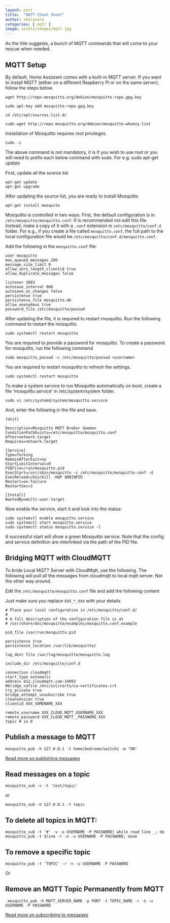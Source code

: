 ```yaml
---
layout: post
title:  "MQTT Cheat Sheet"
author: skalavala
categories: [ mqtt ]
image: assets/images/mqtt.jpg
---
```

As the title suggests, a bunch of MQTT commands that will come to your rescue when needed.


## MQTT Setup

By default, Home Assistant comes with a built-in MQTT server. If you want to install MQTT (either on a different Raspberry Pi or on the same server), follow the steps below.

```
wget http://repo.mosquitto.org/debian/mosquitto-repo.gpg.key

sudo apt-key add mosquitto-repo.gpg.key

cd /etc/apt/sources.list.d/

sudo wget http://repo.mosquitto.org/debian/mosquitto-wheezy.list
```

Installation of Mosquitto requires root privileges. 
```
sudo -i	
```

The above command is not mandatory, it is if you wish to use root or you will need to prefix each below command with sudo. For e.g. sudo apt-get update

First, update all the source list
```
apt-get update
apt-get upgrade
```

After updating the source list, you are ready to install Mosquitto

```
apt-get install mosquito
```

Mosquitto is controlled in two ways. First, the default configuration is in `/etc/mosquitto/mosquitto.conf`. It is recommended not edit this file. Instead, make a copy of it with a `.conf` extension in `/etc/mosquitto/conf.d` folder. For e.g., if you create a file called `mosquitto.conf`, the full path to the local configuration file would be `/etc/mosquitto/conf.d/mosquitto.conf`.

Add the following in the `mosquitto.conf` file:

```
user mosquitto
max_queued_messages 200
message_size_limit 0
allow_zero_length_clientid true
allow_duplicate_messages false

listener 1883
autosave_interval 900
autosave_on_changes false
persistence true
persistence_file mosquitto.db
allow_anonymous true
password_file /etc/mosquitto/passwd
```

After updating the file, it is required to restart mosquitto. Run the following command to restart the mosquitto.
```
sudo systemctl restart mosquitto
```

You are required to provide a password for mosquitto. To create a password for mosquitto, run the following command
```
sudo mosquitto_passwd -c /etc/mosquitto/passwd <username>
```

You are required to restart mosquitto to refresh the settings.
```
sudo systemctl restart mosquitto
```

To make a system service to run Mosquitto automatically on boot, create a file ‘mosquitto.service’ in /etc/system/system folder.
```
sudo vi /etc/systemd/system/mosquitto.service
```

And, enter the following in the file and save.

```
[Unit]

Description=Mosquitto MQTT Broker daemon
ConditionPathExists=/etc/mosquitto/mosquitto.conf
After=network.target
Requires=network.target

[Service]
Type=forking
RemainAfterExit=no
StartLimitInterval=0
PIDFile=/run/mosquitto.pid
ExecStart=/usr/sbin/mosquitto -c /etc/mosquitto/mosquitto.conf -d
ExecReload=/bin/kill -HUP $MAINPID
Restart=on-failure
RestartSec=2

[Install]
WantedBy=multi-user.target
```

Now enable the service, start it and look into the status:
```
sudo systemctl enable mosquitto.service
sudo systemctl start mosquitto.service
sudo systemctl status mosquitto.service -l
```
A successful start will show a green Mosquitto service. Note that the config and service definition are interlinked via the path of the PID file.

## Bridging MQTT with CloudMQTT

To bride Local MQTT Server with CloudMqtt, use the following. The following will pull all the messages from cloudmqtt to local mqtt server. Not the other way around.
 
Edit the `/etc/mosquitto/mosquitto.conf` file and add the following content

Just make sure you replace `XXX_*_XXX` with your details

```
# Place your local configuration in /etc/mosquitto/conf.d/
#
# A full description of the configuration file is at
# /usr/share/doc/mosquitto/examples/mosquitto.conf.example

pid_file /var/run/mosquitto.pid

persistence true
persistence_location /var/lib/mosquitto/

log_dest file /var/log/mosquitto/mosquitto.log

include_dir /etc/mosquitto/conf.d

connection cloudmqtt
start_type automatic
address m12.cloudmqtt.com:14093
#bridge_cafile /etc/ssl/certs/ca-certificates.crt
try_private true
bridge_attempt_unsubscribe true
cleansession true
clientid XXX_SOMENAME_XXX

remote_username XXX_CLOUD_MQTT_USERNAME_XXX
remote_password XXX_CLOUD_MQTT__PASSWORD_XXX
topic # in 0
```
## Publish a message to MQTT

```
mosquitto_pub -h 127.0.0.1 -t home/bedroom/switch1 -m "ON"
```

[Read more on publishing messages](https://mosquitto.org/man/mosquitto_pub-1.html)

## Read messages on a topic

```
mosquitto_sub -v -t 'test/topic'
```

or

```
mosquitto_sub -h 127.0.0.1 -t topic
```

## To delete all topics in MQTT:
```
mosquitto_sub -t '#' -v -u USERNAME -P PASSWORD| while read line _; do mosquitto_pub -t $line -r -n -u USERNAME -P PASSWORD; done
```

## To remove a specific topic

```
mosquitto_pub -t 'TOPIC' -r -n -u USERNAME -P PASSWORD
```
Or

## Remove an MQTT Topic Permanently from MQTT

```
 mosquitto_pub -h MQTT_SERVER_NAME -p PORT -t TOPIC_NAME -r -n -u USERNAME -P PASSWORD
```

[Read more on subscribing to messages](https://mosquitto.org/man/mosquitto_sub-1.html)

